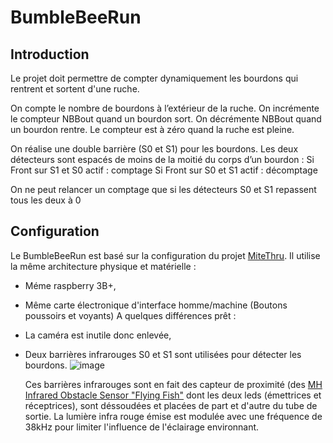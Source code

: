 # BumbleBeeRun

## Introduction
Le projet doit permettre de compter dynamiquement les bourdons qui rentrent et sortent d'une ruche.

On compte le nombre de bourdons à l’extérieur de la ruche. On incrémente le compteur NBBout quand un bourdon sort. On décrémente NBBout quand un bourdon rentre. Le compteur est à zéro quand la ruche est pleine. 

On réalise une double barrière (S0 et S1) pour les bourdons. Les deux détecteurs sont espacés de moins de la moitié du corps d’un bourdon :
Si Front sur S1 et S0 actif : comptage
Si Front sur S0 et S1 actif : décomptage

On ne peut relancer un comptage que si les détecteurs S0 et S1 repassent tous les deux à 0
## Configuration 

Le BumbleBeeRun est basé sur la configuration du projet [MiteThru](https://github.com/LR69/MiteThru). Il utilise la même architecture physique et matérielle :
- Méme raspberry 3B+,
- Même carte électronique d'interface homme/machine (Boutons poussoirs et voyants)
A quelques différences prêt :
- La caméra est inutile donc enlevée,
- Deux barrières infrarouges S0 et S1 sont utilisées pour détecter les bourdons. 
![image](https://github.com/user-attachments/assets/48a0e50c-a81c-4fb1-bae5-7731898915fb)
  

  Ces barrières infrarouges sont en fait des capteur de proximité (des [MH Infrared Obstacle Sensor "Flying Fish"](https://einstronic.com/product/infrared-obstacle-sensor-module/) dont les deux leds (émettrices et réceptrices), sont déssoudées et placées de part et d'autre du tube de sortie. La lumière infra rouge émise est modulée avec une fréquence de 38kHz pour limiter l'influence de l'éclairage environnant.

  
